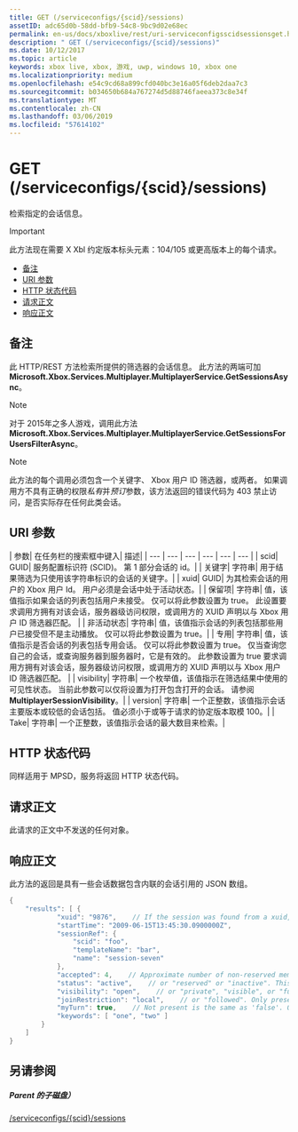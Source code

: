 ```yaml
---
title: GET (/serviceconfigs/{scid}/sessions)
assetID: adc65d0b-58dd-bfb9-54c8-9bc9d02e68ec
permalink: en-us/docs/xboxlive/rest/uri-serviceconfigsscidsessionsget.html
description: " GET (/serviceconfigs/{scid}/sessions)"
ms.date: 10/12/2017
ms.topic: article
keywords: xbox live, xbox, 游戏, uwp, windows 10, xbox one
ms.localizationpriority: medium
ms.openlocfilehash: e54c9cd68a899cfd040bc3e16a05f6deb2daa7c3
ms.sourcegitcommit: b034650b684a767274d5d88746faeea373c8e34f
ms.translationtype: MT
ms.contentlocale: zh-CN
ms.lasthandoff: 03/06/2019
ms.locfileid: "57614102"
---
```

# <a name="get-serviceconfigsscidsessions"></a>GET (/serviceconfigs/{scid}/sessions)
检索指定的会话信息。

> [!IMPORTANT]
> 此方法现在需要 X Xbl 约定版本标头元素：104/105 或更高版本上的每个请求。

  * [备注](#ID4ET)
  * [URI 参数](#ID4EKB)
  * [HTTP 状态代码](#ID4EXB)
  * [请求正文](#ID4EAC)
  * [响应正文](#ID4ELC)

<a id="ID4ET"></a>


## <a name="remarks"></a>备注

此 HTTP/REST 方法检索所提供的筛选器的会话信息。 此方法的两端可加**Microsoft.Xbox.Services.Multiplayer.MultiplayerService.GetSessionsAsync**。


> [!NOTE] 
> 对于 2015年之多人游戏，调用此方法<b>Microsoft.Xbox.Services.Multiplayer.MultiplayerService.GetSessionsForUsersFilterAsync</b>。  



> [!NOTE] 
> 此方法的每个调用必须包含一个关键字、 Xbox 用户 ID 筛选器，或两者。 如果调用方不具有正确的权限<i>私有</i>并<i>预订</i>参数，该方法返回的错误代码为 403 禁止访问，是否实际存在任何此类会话。  


<a id="ID4EKB"></a>


## <a name="uri-parameters"></a>URI 参数

| 参数| 在任务栏的搜索框中键入| 描述|
| --- | --- | --- | --- | --- | --- |
| scid| GUID| 服务配置标识符 (SCID)。 第 1 部分会话的 id。|
| 关键字| 字符串| 用于结果筛选为只使用该字符串标识的会话的关键字。|
| xuid| GUID| 为其检索会话的用户的 Xbox 用户 Id。 用户必须是会话中处于活动状态。|
| 保留项| 字符串| 值，该值指示如果会话的列表包括用户未接受。 仅可以将此参数设置为 true。 此设置要求调用方拥有对该会话，服务器级访问权限，或调用方的 XUID 声明以与 Xbox 用户 ID 筛选器匹配。 |
| 非活动状态| 字符串| 值，该值指示会话的列表包括那些用户已接受但不是主动播放。 仅可以将此参数设置为 true。|
| 专用| 字符串| 值，该值指示是否会话的列表包括专用会话。 仅可以将此参数设置为 true。 仅当查询您自己的会话，或查询服务器到服务器时，它是有效的。 此参数设置为 true 要求调用方拥有对该会话，服务器级访问权限，或调用方的 XUID 声明以与 Xbox 用户 ID 筛选器匹配。 |
| visibility| 字符串| 一个枚举值，该值指示在筛选结果中使用的可见性状态。 当前此参数可以仅将设置为打开包含打开的会话。 请参阅<b>MultiplayerSessionVisibility</b>。|
| version| 字符串| 一个正整数，该值指示会话主要版本或较低的会话包括。 值必须小于或等于请求的协定版本取模 100。|
| Take| 字符串| 一个正整数，该值指示会话的最大数目来检索。|

<a id="ID4EXB"></a>


## <a name="http-status-codes"></a>HTTP 状态代码
同样适用于 MPSD，服务将返回 HTTP 状态代码。  
<a id="ID4EAC"></a>


## <a name="request-body"></a>请求正文

此请求的正文中不发送的任何对象。

<a id="ID4ELC"></a>


## <a name="response-body"></a>响应正文

此方法的返回是具有一些会话数据包含内联的会话引用的 JSON 数组。


```cpp
{
    "results": [ {
            "xuid": "9876",    // If the session was found from a xuid, that xuid.
            "startTime": "2009-06-15T13:45:30.0900000Z",
            "sessionRef": {
                "scid": "foo",
                "templateName": "bar",
                "name": "session-seven"
            },
            "accepted": 4,    // Approximate number of non-reserved members.
            "status": "active",    // or "reserved" or "inactive". This is the state of the user in the session, not the session itself. Only present if the session was found using a xuid.
            "visibility": "open",    // or "private", "visible", or "full"
            "joinRestriction": "local",    // or "followed". Only present if 'visibility' is "open" or "full" and the session has a join restriction.
            "myTurn": true,    // Not present is the same as 'false'. Only present if the session was found using a xuid.
            "keywords": [ "one", "two" ]
        }
    ]
}

```


<a id="ID4EWC"></a>


## <a name="see-also"></a>另请参阅

<a id="ID4EYC"></a>


##### <a name="parent"></a>Parent 的子磁盘）

[/serviceconfigs/{scid}/sessions](uri-serviceconfigsscidsessions.md)
